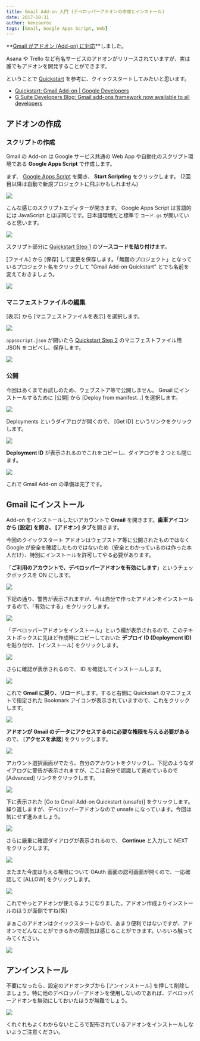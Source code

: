 ```yaml
---
title: Gmail Add-on 入門 (デベロッパーアドオンの作成とインストール)
date: 2017-10-31
author: kenzauros
tags: [Gmail, Google Apps Script, Web]
---
```


**[Gmail がアドオン (Add-on) に対応](https://www.blog.google/products/g-suite/do-more-your-inbox-gmail-add-ons/)**しました。

Asana や Trello など有名サービスのアドオンがリリースされていますが、実は誰でもアドオンを開発することができます。

ということで [Quickstart](https://developers.google.com/gmail/add-ons/guides/quickstart) を参考に、クイックスタートしてみたいと思います。

- [Quickstart: Gmail Add-on | Google Developers](https://developers.google.com/gmail/add-ons/guides/quickstart)
- [G Suite Developers Blog: Gmail add-ons framework now available to all developers](https://gsuite-developers.googleblog.com/2017/10/gmail-add-ons-framework-now-available.html)

## アドオンの作成

### スクリプトの作成

Gmail の Add-on は Google サービス共通の Web App や自動化のスクリプト環境である **Google Apps Script** で作成します。

まず、 [Google Apps Script](https://script.google.com/) を開き、 **Start Scripting** をクリックします。
(2回目以降は自動で新規プロジェクトに飛ぶかもしれません)

![](images/quickstart-with-gmail-add-on-1.png)

こんな感じのスクリプトエディターが開きます。 Google Apps Script は言語的には JavaScript とほぼ同じです。日本語環境だと標準で `コード.gs` が開いていると思います。

![](images/quickstart-with-gmail-add-on-2.png)

スクリプト部分に [Quickstart Step 1](https://developers.google.com/gmail/add-ons/guides/quickstart#step_1_create_the_script_project) の**ソースコードを貼り付け**ます。

[ファイル] から [保存] して変更を保存します。「無題のプロジェクト」となっているプロジェクト名をクリックして "Gmail Add-on Quickstart" とでも名前を変えておきましょう。

![](images/quickstart-with-gmail-add-on-3.png)

### マニフェストファイルの編集

[表示] から [マニフェストファイルを表示] を選択します。

![](images/quickstart-with-gmail-add-on-4.png)

`appsscript.json` が開いたら [Quickstart Step 2](https://developers.google.com/gmail/add-ons/guides/quickstart#step_2_update_the_script_manifest) のマニフェストファイル用 JSON をコピペし、保存します。

![](images/quickstart-with-gmail-add-on-5.png)

### 公開

今回はあくまでお試しのため、ウェブストア等で公開しません。 Gmail にインストールするために [公開] から [Deploy from manifest...] を選択します。

![](images/quickstart-with-gmail-add-on-6.png)

Deployments というダイアログが開くので、 [Get ID] というリンクをクリックします。

![](images/quickstart-with-gmail-add-on-7.png)

**Deployment ID** が表示されるのでこれをコピーし、ダイアログを 2 つとも閉じます。

![](images/quickstart-with-gmail-add-on-8.png)

これで Gmail Add-on の準備は完了です。

## Gmail にインストール

Add-on をインストールしたいアカウントで **Gmail** を開きます。**歯車アイコンから [設定] を開き、 [アドオン] タブ**を開きます。

今回のクイックスタート アドオンはウェブストア等に公開されたものではなく Google が安全を確認したものではないため（安全とわかっているのは作った本人だけ）、特別にインストールを許可してやる必要があります。

「**ご利用のアカウントで、デベロッパーアドオンを有効にします**」というチェックボックスを ON にします。

![](images/quickstart-with-gmail-add-on-9.png)

下記の通り、警告が表示されますが、今は自分で作ったアドオンをインストールするので、「有効にする」をクリックします。

![](images/quickstart-with-gmail-add-on-10.png)

「デベロッパーアドオンをインストール」という欄が表示されるので、このテキストボックスに先ほど作成時にコピーしておいた **デプロイ ID (Deployment ID)** を貼り付け、 [インストール] をクリックします。 

![](images/quickstart-with-gmail-add-on-11.png)

さらに確認が表示されるので、 ID を確認してインストールします。

![](images/quickstart-with-gmail-add-on-12.png)

これで **Gmail に戻り、リロード**します。すると右側に Quickstart のマニフェストで指定された Bookmark アイコンが表示されていますので、これをクリックします。

![](images/quickstart-with-gmail-add-on-13.png)

**アドオンが Gmail のデータにアクセスするのに必要な権限を与える必要がある**ので、 [**アクセスを承認**] をクリックします。

![](images/quickstart-with-gmail-add-on-14.png)

アカウント選択画面がでたら、自分のアカウントをクリックし、下記のようなダイアログに警告が表示されますが、ここは自分で認識して進めているので [Advanced] リンクをクリックします。

![](images/quickstart-with-gmail-add-on-15.png)

下に表示された [Go to Gmail Add-on Quickstart (unsafe)] をクリックします。繰り返しますが、デベロッパーアドオンなので unsafe になっています。今回は気にせず進みましょう。

![](images/quickstart-with-gmail-add-on-16.png)

さらに厳重に確認ダイアログが表示されるので、 **Continue** と入力して NEXT をクリックします。

![](images/quickstart-with-gmail-add-on-17.png)

またまた今度は与える権限について OAuth 画面の認可画面が開くので、一応確認して [ALLOW] をクリックします。

![](images/quickstart-with-gmail-add-on-18.png)

これでやっとアドオンが使えるようになりました。アドオン作成よりインストールのほうが面倒ですね(笑)

まぁこのアドオンはクイックスタートなので、あまり便利ではないですが、アドオンでどんなことができるかの雰囲気は感じることができます。いろいろ触ってみてください。

![](images/quickstart-with-gmail-add-on-19.png)

## アンインストール

不要になったら、設定のアドオンタブから [アンインストール] を押して削除しましょう。特に他のデベロッパーアドオンを使用しないのであれば、デベロッパーアドオンを無効にしておいたほうが無難でしょう。

![](images/quickstart-with-gmail-add-on-20.png)

くれぐれもよくわからないところで配布されているアドオンをインストールしないようご注意ください。